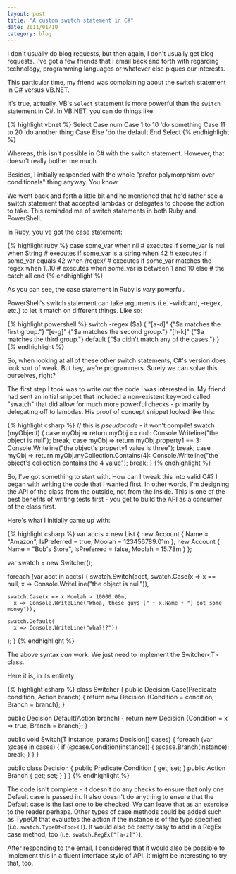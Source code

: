 ```yaml
---
layout: post
title: "A custom switch statement in C#"
date: 2011/01/10
category: blog
---
```


I don't usually do blog requests, but then again, I don't usually get blog
requests. I've got a few friends that I email back and forth with regarding
technology, programming languages or whatever else piques our interests.

This particular time, my friend was complaining about the switch statement in
C# versus VB.NET.

It's true, actually. VB's `Select` statement is more powerful than the
`switch` statement in C#. In VB.NET, you can do things like:

{% highlight vbnet %}
Select Case num
  Case 1 to 10
    'do something
  Case 11 to 20
    'do another thing
  Case Else
    'do the default
End Select
{% endhighlight %}

Whereas, this isn't possible in C# with the switch statement. However, that
doesn't really bother me much.

Besides, I initially responded with the whole "prefer polymorphism over
conditionals" thing anyway. You know.

We went back and forth a little bit and he mentioned that he'd rather see a
switch statement that accepted lambdas or delegates to choose the action to
take. This reminded me of switch statements in both Ruby and PowerShell.

In Ruby, you've got the case statement:

{% highlight ruby %}
case some_var
  when nil
    # executes if some_var is null
  when String
    # executes if some_var is a string
  when 42
    # executes if some_var equals 42
  when /regex/
    # executes if some_var matches the regex
  when 1..10
    # executes when some_var is between 1 and 10
  else
    # the catch all
end
{% endhighlight %}

As you can see, the case statement in Ruby is *very* powerful.

PowerShell's switch statement can take arguments (i.e. -wildcard, -regex,
etc.) to let it match on different things. Like so:

{% highlight powershell %}
switch -regex ($a) { 
    "[a-d]" {"$a matches the first group."} 
    "[e-g]" {"$a matches the second group."} 
    "[h-k]" {"$a matches the third group."} 
    default {"$a didn't match any of the cases."}
}
{% endhighlight %}

So, when looking at all of these other switch statements, C#'s version does
look sort of weak. But hey, we're programmers. Surely we can solve this
ourselves, right?

The first step I took was to write out the code I was interested in. My
friend had sent an initial snippet that included a non-existent keyword called
"swatch" that did allow for much more powerful checks - primarily by
delegating off to lambdas. His proof of concept snippet looked like
this:

{% highlight csharp %}
// this is *pseudocode* - it won't compile!
swatch (myObject)
{
  case myObj => return myObj == null:
    Console.Writeline("the object is null");
    break;
  case myObj => return myObj.property1 == 3:
    Console.Writeline("the object's property1 value is three");
    break;
  case myObj => return myObj.myCollection.Contains(4):
    Console.Writeline("the object's collection contains the 4 value");
    break;
}
{% endhighlight %}

So, I've got something to start with. How can I tweak this into valid C#? I
began with writing the code that I wanted first. In other words, I'm designing
the API of the class from the outside, not from the inside. This is one of the
best benefits of writing tests first - you get to build the API as a consumer
of the class first.

Here's what I initially came up with:

{% highlight csharp %}
var accts = new List<Account>
                {
                  new Account 
                  {
                    Name = "Amazon", 
                    IsPreferred = true, 
                    Moolah = 123456789.01m
                  },
                  new Account 
                  {
                    Name = "Bob's Store", 
                    IsPreferred = false, 
                    Moolah = 15.78m
                  }
                };

var swatch = new Switcher<Account>();

foreach (var acct in accts)
{
  swatch.Switch(acct,
    swatch.Case(x => x == null,
      x => Console.WriteLine("the object is null")),

    swatch.Case(x => x.Moolah > 10000.00m,
      x => Console.WriteLine("Whoa, these guys (" + x.Name + ") got some money")),

    swatch.Default(
      x => Console.WriteLine("wha?!?"))
  );
}
{% endhighlight %}

The above syntax *can* work. We just need to implement the Switcher&lt;T&gt; class.

Here it is, in its entirety:

{% highlight csharp %}
class Switcher<T>
{
  public Decision Case(Predicate<T> condition, Action<T> branch)
  {
    return new Decision {Condition = condition, Branch = branch};
  }

  public Decision Default(Action<T> branch)
  {
    return new Decision {Condition = x => true, Branch = branch};
  }

  public void Switch(T instance, params Decision[] cases)
  {
    foreach (var @case in cases)
    {
      if (@case.Condition(instance))
      {
        @case.Branch(instance);
        break;
      }
    }
  }

  public class Decision
  {
    public Predicate<T> Condition { get; set; }
    public Action<T> Branch { get; set; }
  }
}
{% endhighlight %}

The code isn't complete - it doesn't do any checks to ensure that only one
Default case is passed in. It also doesn't do anything to ensure that the
Default case is the last one to be checked. We can leave that as an exercise
to the reader perhaps. Other types of case methods could be added such as
TypeOf that evaluates the action if the instance is of the type specified
(i.e. `swatch.TypeOf<Foo>()`). It would also be pretty easy to add in a
RegEx case method, too (i.e.  `swatch.RegEx("[a-z]")`).

After responding to the email, I considered that it would also be possible to
implement this in a fluent interface style of API. It might be interesting to
try that, too.
